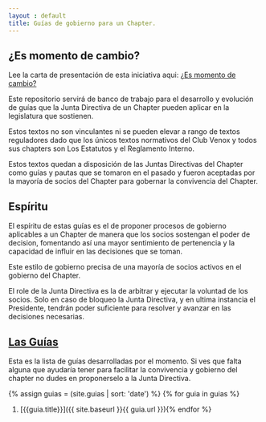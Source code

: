 ```yaml
---
layout : default
title: Guías de gobierno para un Chapter.
---
```


## ¿Es momento de cambio?

Lee la carta de presentación de esta iniciativa aqui: [¿Es momento de cambio?](README.md)

Este repositorio servirá de banco de trabajo para el desarrollo y evolución de guías que la Junta Directiva de un Chapter pueden aplicar en la legislatura que sostienen.

Estos textos no son vinculantes ni se pueden elevar a rango de textos reguladores dado que los únicos textos normativos del Club Venox y todos sus chapters son Los Estatutos y el Reglamento Interno.

Estos textos quedan a disposición de las Juntas Directivas del Chapter como guías y pautas que se tomaron en el pasado y fueron aceptadas por la mayoría de socios del Chapter para gobernar la convivencia del Chapter.

## Espíritu

El espíritu de estas guías es el de proponer procesos de gobierno aplicables a un Chapter de manera que los socios sostengan el poder de decision, fomentando así una mayor sentimiento de pertenencia y la capacidad de influir en las decisiones que se toman.

Este estilo de gobierno precisa de una mayoría de socios activos en el gobierno del Chapter.

El role de la Junta Directiva es la de arbitrar y ejecutar la voluntad de los socios.
Solo en caso de bloqueo la Junta Directiva, y en ultima instancia el Presidente, tendrán poder suficiente para resolver y avanzar en las decisiones necesarias.

## [Las Guías](guias.html)

Esta es la lista de guías desarrolladas por el momento.
Si ves que falta alguna que ayudaría tener para facilitar la convivencia y gobierno del chapter no dudes en proponerselo a la Junta Directiva.

{% assign guias = (site.guias | sort: 'date') %}
{% for guia in guias %}
1. [{{guia.title}}]({{ site.baseurl }}{{ guia.url }}){% endfor %}
